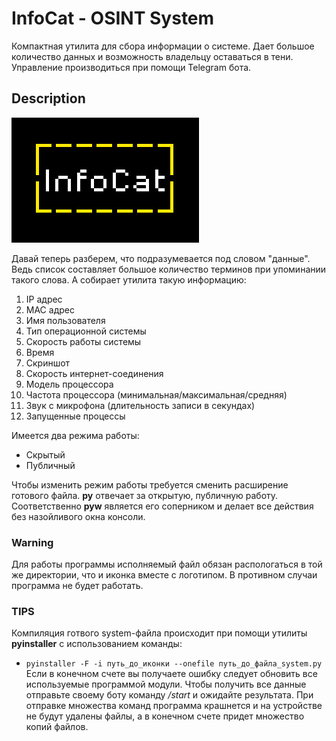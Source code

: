 # InfoCat - OSINT System
Компактная утилита для сбора информации о системе. Дает большое количество данных и возможность владельцу оставаться в тени. Управление производиться при помощи Telegram бота.
## Description
![logo](https://github.com/NeoCreat0r/infocat/blob/main/Builder/logo.jpg)

Давай теперь разберем, что подразумевается под словом "данные". Ведь список составляет большое количество терминов при упоминании такого слова. А собирает утилита такую информацию:

 1. IP адрес
 2. MAC адрес
 3. Имя пользователя
 4. Тип операционной системы
 5. Скорость работы системы
 6. Время
 7. Скриншот
 8. Скорость интернет-соединения
 9. Модель процессора
 10. Частота процессора (минимальная/максимальная/средняя)
 11. Звук с микрофона (длительность записи в секундах)
 12. Запущенные процессы
 
Имеется два режима работы:
 * Скрытый
 * Публичный
 
Чтобы изменить режим работы требуется сменить расширение готового файла. **py** отвечает за открытую, публичную работу. Соответственно **pyw** является его соперником и делает все действия без назойливого окна консоли.
 
### Warning
Для работы программы исполняемый файл обязан распологаться в той же директории, что и иконка вместе с логотипом. В противном случаи программа не будет работать.

### TIPS
Компиляция готвого system-файла происходит при помощи утилиты **pyinstaller** с использованием команды:
* `pyinstaller -F -i путь_до_иконки --onefile путь_до_файла_system.py`
Если в конечном счете вы получаете ошибку следует обновить все используемые программой модули. Чтобы получить все данные отправьте своему боту команду _/start_ и ожидайте результата. При отправке множества команд программа крашнется и на устройстве не будут удалены файлы, а в конечном счете придет множество копий файлов.

